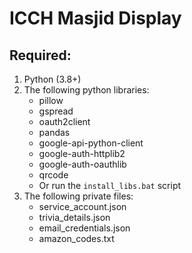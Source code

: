# ICCH Masjid Display

## Required:

1. Python (3.8+)
2. The following python libraries:
   - pillow
   - gspread
   - oauth2client
   - pandas 
   - google-api-python-client
   - google-auth-httplib2
   - google-auth-oauthlib
   - qrcode
   - Or run the `install_libs.bat` script
3. The following private files:
   - service_account.json
   - trivia_details.json
   - email_credentials.json
   - amazon_codes.txt